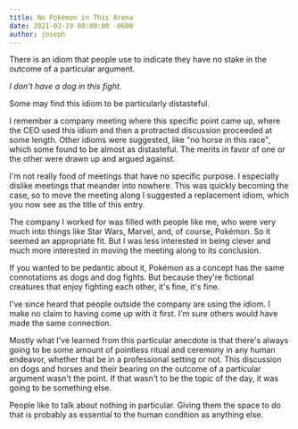 ```yaml
---
title: No Pokémon in This Arena
date: 2021-03-19 08:00:00 -0600
author: joseph
---
```


There is an idiom that people use to indicate they have no stake in the outcome of a particular argument.

*I don't have a dog in this fight.*

Some may find this idiom to be particularly distasteful.

I remember a company meeting where this specific point came up, where the CEO used this idiom and then a protracted discussion proceeded at some length. Other idioms were suggested, like "no horse in this race", which some found to be almost as distasteful. The merits in favor of one or the other were drawn up and argued against.

I'm not really fond of meetings that have no specific purpose. I especially dislike meetings that meander into nowhere. This was quickly becoming the case, so to move the meeting along I suggested a replacement idiom, which you now see as the title of this entry.

The company I worked for was filled with people like me, who were very much into things like Star Wars, Marvel, and, of course, Pokémon. So it seemed an appropriate fit. But I was less interested in being clever and much more interested in moving the meeting along to its conclusion.

If you wanted to be pedantic about it, Pokémon as a concept has the same connotations as dogs and dog fights. But because they're fictional creatures that enjoy fighting each other, it's fine, it's fine.

I've since heard that people outside the company are using the idiom. I make no claim to having come up with it first. I'm sure others would have made the same connection.

Mostly what I've learned from this particular anecdote is that there's always going to be some amount of pointless ritual and ceremony in any human endeavor, whether that be in a professional setting or not. This discussion on dogs and horses and their bearing on the outcome of a particular argument wasn't the point. If that wasn't to be the topic of the day, it was going to be something else.

People like to talk about nothing in particular. Giving them the space to do that is probably as essential to the human condition as anything else.
